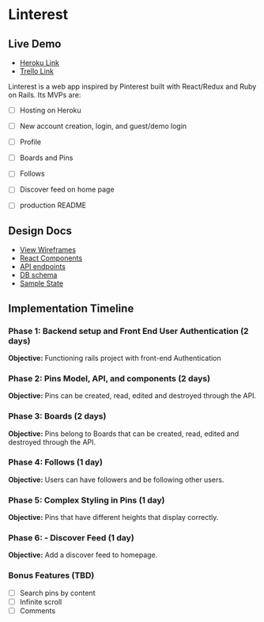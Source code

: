 # Linterest

## Live Demo

* [Heroku Link][heroku]
* [Trello Link][trello]

[heroku]: https://dashboard.heroku.com/apps
[trello]: https://trello.com/b/fcO5rEb5/linterest

Linterest is a web app inspired by Pinterest built with React/Redux and Ruby on Rails. Its MVPs are:
- [ ] Hosting on Heroku
- [ ] New account creation, login, and guest/demo login
- [ ] Profile
- [ ] Boards and Pins
- [ ] Follows
- [ ] Discover feed on home page
- [ ] production README


## Design Docs

* [View Wireframes][wireframes]
* [React Components][components]
* [API endpoints][api-endpoints]
* [DB schema][schema]
* [Sample State][sample-state]

[wireframes]: docs/wireframes
[components]: docs/component-hierarchy.md
[sample-state]: docs/sample-state.md
[api-endpoints]: docs/api-endpoints.md
[schema]: docs/schema.md

## Implementation Timeline

### Phase 1: Backend setup and Front End User Authentication (2 days)

**Objective:** Functioning rails project with front-end Authentication

### Phase 2: Pins Model, API, and components (2 days)

**Objective:** Pins can be created, read, edited and destroyed through
the API.

### Phase 3: Boards (2 days)

**Objective:** Pins belong to Boards that can be created, read, edited and destroyed through the API.

### Phase 4: Follows (1 day)

**Objective:** Users can have followers and be following other users.

### Phase 5: Complex Styling in Pins (1 day)

**Objective:** Pins that have different heights that display correctly.

### Phase 6: - Discover Feed (1 day)

**Objective:** Add a discover feed to homepage.

### Bonus Features (TBD)
- [ ] Search pins by content
- [ ] Infinite scroll
- [ ] Comments
